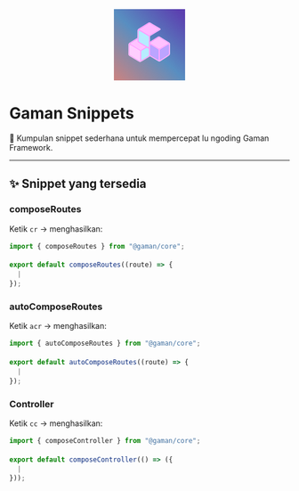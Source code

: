 <div align="center">
<img src="images/icon.png"/>
</div>

# Gaman Snippets

🚀 Kumpulan snippet sederhana untuk mempercepat lu ngoding Gaman Framework.

---

## ✨ Snippet yang tersedia

### composeRoutes

Ketik `cr` → menghasilkan:

```ts
import { composeRoutes } from "@gaman/core";

export default composeRoutes((route) => {
  |
});
```

### autoComposeRoutes

Ketik `acr` → menghasilkan:

```ts
import { autoComposeRoutes } from "@gaman/core";

export default autoComposeRoutes((route) => {
  |
});
```

### Controller

Ketik `cc` → menghasilkan:

```ts
import { composeController } from "@gaman/core";

export default composeController(() => ({
  |
}));
```
